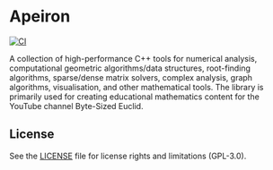 # Apeiron

[![CI](https://github.com/8bit-euclid/Apeiron/actions/workflows/ci.yml/badge.svg?branch=main)](https://github.com/8bit-euclid/Apeiron/actions/workflows/ci.yml)

A collection of high-performance C++ tools for numerical analysis, computational geometric algorithms/data structures, root-finding algorithms, sparse/dense matrix solvers, complex analysis, graph algorithms, visualisation, and other mathematical tools. The library is primarily used for creating educational mathematics content for the YouTube channel Byte-Sized Euclid.

## License

See the [LICENSE](LICENSE.md) file for license rights and limitations (GPL-3.0).

